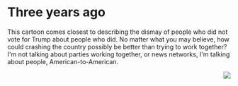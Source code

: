 # Three years ago
This cartoon comes closest to describing the dismay of people who did not vote for Trump about people who did. No matter what you may believe, how could crashing the country possibly be better than trying to work together? I'm not talking about parties working together, or news networks, I'm talking about people, American-to-American.

<img src="http://scripting.com/images/2020/01/02/cartoon.png" border="0" align="right">

